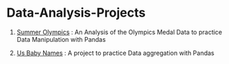 # Data-Analysis-Projects
1. [Summer Olympics](http://nbviewer.jupyter.org/github/kayveen/Data-Analysis-Projects/blob/master/Summer%20Olympics/Summer%20Olympics.ipynb) : An Analysis
of the Olympics Medal Data to practice Data Manipulation with Pandas

2. [Us Baby Names](http://nbviewer.jupyter.org/github/kayveen/Data-Analysis-Projects/blob/master/US%20Baby%20Names/US%20Baby%20Names%201880-2017.ipynb) : A  project to practice Data aggregation with Pandas
